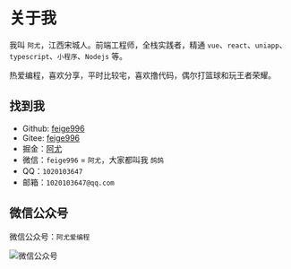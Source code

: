 # 关于我

我叫 `阿尤`，江西宋城人。前端工程师，全栈实践者，精通 `vue`、`react`、`uniapp`、`typescript`、`小程序`、`Nodejs` 等。

热爱编程，喜欢分享，平时比较宅，喜欢撸代码，偶尔打篮球和玩王者荣耀。

<!-- ![alt text](image-2.png) -->

## 找到我

- Github: [feige996](https://github.com/feige996)
- Gitee: [feige996](https://gitee.com/feige996)
- 掘金：[阿尤](https://juejin.cn/user/3263006241460792/posts)
- 微信：`feige996` = `阿尤`，大家都叫我 `鸽鸽`
- QQ：`1020103647`
- 邮箱：`1020103647@qq.com`

## 微信公众号

微信公众号：`阿尤爱编程`

![微信公众号](./screenshots/wx-gzh.png)

<!-- ## 靓照

五一陪儿子玩，不料给我拍出来美美的靓照，正好没有合适的照片，就用它了。

`2024年5月5日`，最新鲜的照片了。

![alt text](image-3.png) -->
